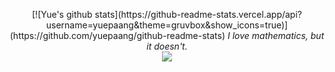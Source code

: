 <!--
**yuepaang/yuepaang** is a ✨ _special_ ✨ repository because its `README.md` (this file) appears on your GitHub profile.

Here are some ideas to get you started:

- 🔭 I’m currently working on ...
- 🌱 I’m currently learning ...
- 👯 I’m looking to collaborate on ...
- 🤔 I’m looking for help with ...
- 💬 Ask me about ...
- 📫 How to reach me: ...
- 😄 Pronouns: ...
- ⚡ Fun fact: ...
-->



<p align="center">
    [![Yue's github stats](https://github-readme-stats.vercel.app/api?username=yuepaang&theme=gruvbox&show_icons=true)](https://github.com/yuepaang/github-readme-stats)
    <i>I love mathematics, but it doesn't.</i><br/>
    <img src="https://visitor-badge.glitch.me/badge?page_id=yuepaang.vistor_badge"/>
</p>
